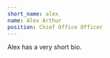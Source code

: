 ```yaml
---
short_name: alex
name: Alex Arthur
position: Chief Office Officer
---
```

Alex has a very short bio.
